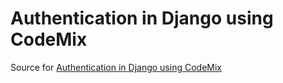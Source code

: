 # Authentication in Django using CodeMix

Source for [Authentication in Django using CodeMix](https://www.genuitec.com/authentication-in-django-using-codemix)